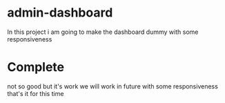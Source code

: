 # admin-dashboard
In this project i am going to make the dashboard dummy with some responsiveness

# Complete
not so good but it's work we will work in future with some responsiveness
that's it for this time
